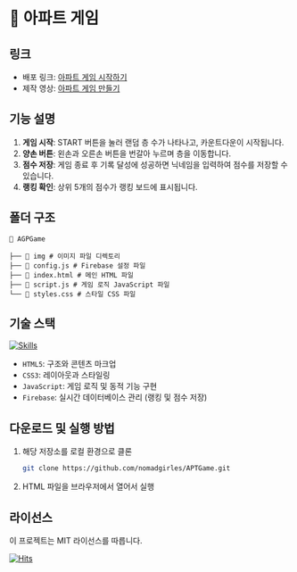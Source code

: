 # 🏢 아파트 게임

## 링크

- 배포 링크: [아파트 게임 시작하기](https://nomadgirles.github.io/APTGame/)
- 제작 영상: [아파트 게임 만들기]()

## 기능 설명

1. **게임 시작**: START 버튼을 눌러 랜덤 층 수가 나타나고, 카운트다운이 시작됩니다.
2. **양손 버튼**: 왼손과 오른손 버튼을 번갈아 누르며 층을 이동합니다.
3. **점수 저장**: 게임 종료 후 기록 달성에 성공하면 닉네임을 입력하여 점수를 저장할 수 있습니다.
4. **랭킹 확인**: 상위 5개의 점수가 랭킹 보드에 표시됩니다.

## 폴더 구조

```
📂 AGPGame

├── 📂 img # 이미지 파일 디렉토리
├── 📄 config.js # Firebase 설정 파일
├── 📄 index.html # 메인 HTML 파일
├── 📄 script.js # 게임 로직 JavaScript 파일
└── 📄 styles.css # 스타일 CSS 파일
```

## 기술 스택

[![Skills](https://skillicons.dev/icons?i=html,css,js,firebase)](https://skillicons.dev)

- `HTML5`: 구조와 콘텐츠 마크업
- `CSS3`: 레이아웃과 스타일링
- `JavaScript`: 게임 로직 및 동적 기능 구현
- `Firebase`: 실시간 데이터베이스 관리 (랭킹 및 점수 저장)

## 다운로드 및 실행 방법

1. 해당 저장소를 로컬 환경으로 클론

   ```bash
   git clone https://github.com/nomadgirles/APTGame.git
   ```

2. HTML 파일을 브라우저에서 열어서 실행

## 라이선스

이 프로젝트는 MIT 라이선스를 따릅니다.

[![Hits](https://hits.seeyoufarm.com/api/count/incr/badge.svg?url=https%3A%2F%2Fgithub.com%2FKEYBOARDYst%2FAPTGame&count_bg=%23F56B8F&title_bg=%23292929&icon=&icon_color=%23F56B8F&title=hits&edge_flat=false)](https://hits.seeyoufarm.com)
